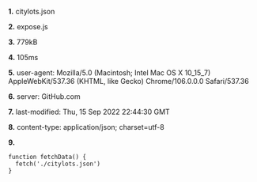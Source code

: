 **1.** citylots.json

**2.** expose.js

**3.** 779kB

**4.** 105ms

**5.** user-agent: Mozilla/5.0 (Macintosh; Intel Mac OS X 10_15_7) AppleWebKit/537.36 (KHTML, like Gecko) Chrome/106.0.0.0 Safari/537.36

**6.** server: GitHub.com

**7.** last-modified: Thu, 15 Sep 2022 22:44:30 GMT

**8.** content-type: application/json; charset=utf-8

**9.** 
```
function fetchData() {
  fetch('./citylots.json')
}
```
